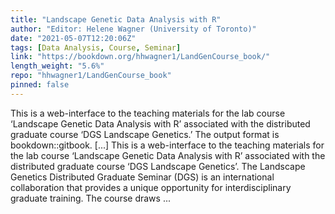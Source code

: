 ```yaml
---
title: "Landscape Genetic Data Analysis with R"
author: "Editor: Helene Wagner (University of Toronto)"
date: "2021-05-07T12:20:06Z"
tags: [Data Analysis, Course, Seminar]
link: "https://bookdown.org/hhwagner1/LandGenCourse_book/"
length_weight: "5.6%"
repo: "hhwagner1/LandGenCourse_book"
pinned: false
---
```


This is a web-interface to the teaching materials for the lab course ‘Landscape Genetic Data Analysis with R’ associated with the distributed graduate course ‘DGS Landscape Genetics.’ The output format is bookdown::gitbook. [...] This is a web-interface to the teaching materials for the lab course ‘Landscape Genetic Data Analysis with R’ associated with the distributed graduate course ‘DGS Landscape Genetics’. The Landscape Genetics Distributed Graduate Seminar (DGS) is an international collaboration that provides a unique opportunity for interdisciplinary graduate training. The course draws ...
